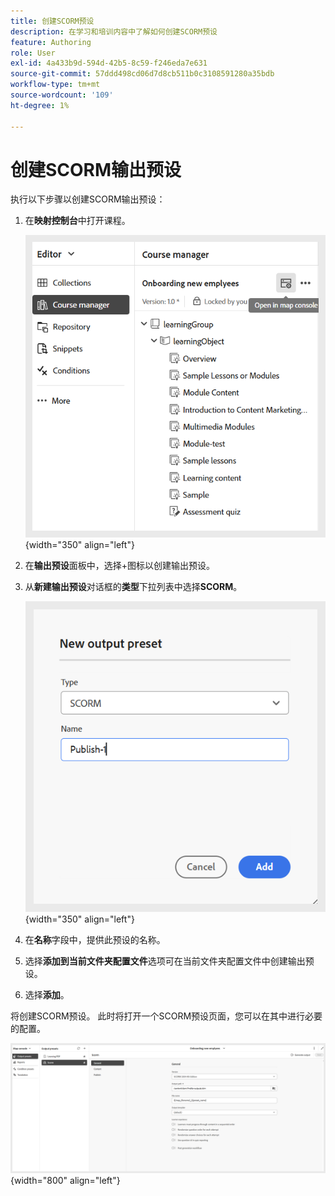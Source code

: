 ```yaml
---
title: 创建SCORM预设
description: 在学习和培训内容中了解如何创建SCORM预设
feature: Authoring
role: User
exl-id: 4a433b9d-594d-42b5-8c59-f246eda7e631
source-git-commit: 57ddd498cd06d7d8cb511b0c3108591280a35bdb
workflow-type: tm+mt
source-wordcount: '109'
ht-degree: 1%

---
```


# 创建SCORM输出预设

执行以下步骤以创建SCORM输出预设：

1. 在&#x200B;**映射控制台**&#x200B;中打开课程。

   ![](assets/open-in-map-console.png){width="350" align="left"}

1. 在&#x200B;**输出预设**&#x200B;面板中，选择+图标以创建输出预设。
1. 从&#x200B;**新建输出预设**&#x200B;对话框的&#x200B;**类型**&#x200B;下拉列表中选择&#x200B;**SCORM**。

   ![](assets/scorm-preset.png){width="350" align="left"}

1. 在&#x200B;**名称**&#x200B;字段中，提供此预设的名称。
1. 选择&#x200B;**添加到当前文件夹配置文件**&#x200B;选项可在当前文件夹配置文件中创建输出预设。
1. 选择&#x200B;**添加**。

将创建SCORM预设。 此时将打开一个SCORM预设页面，您可以在其中进行必要的配置。

![](assets/scorm-output-preset.png){width="800" align="left"}